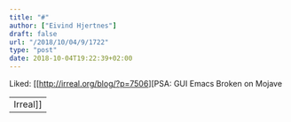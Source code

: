 ```yaml
---
title: "#"
author: ["Eivind Hjertnes"]
draft: false
url: "/2018/10/04/9/1722"
type: "post"
date: 2018-10-04T19:22:39+02:00
---
```


Liked: [[<http://irreal.org/blog/?p=7506>][PSA: GUI Emacs Broken on Mojave

|          |
|----------|
| Irreal]] |

